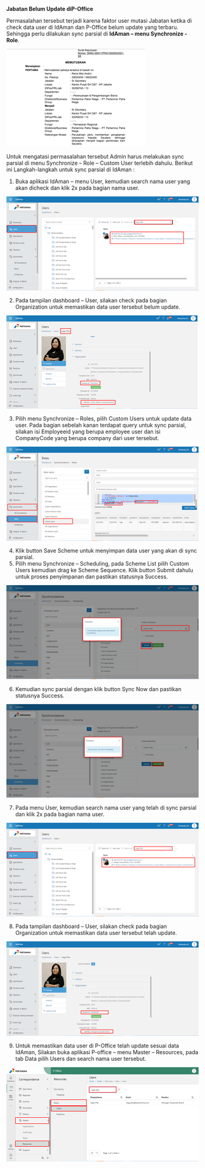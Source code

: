 **Jabatan Belum Update diP-Office**

Permasalahan tersebut terjadi karena faktor user mutasi Jabatan ketika di check data user di IdAman dan P-Office belum update yang terbaru. Sehingga perlu dilakukan sync parsial di **IdAman – menu Synchronize - Role**.

![gambar](FAQ/01JBU.png)

Untuk mengatasi permasalahan tersebut Admin harus melakukan sync parsial di menu Synchronize – Role – Custom User terlebih dahulu. Berikut ini Langkah-langkah untuk sync parsial di IdAman :

1. Buka aplikasi IdAman – menu User, kemudian search nama user yang akan dicheck dan klik 2x pada bagian nama user.

![gambar](FAQ/02JBU.png)

2. Pada tampilan dashboard – User, silakan check pada bagian Organization untuk memastikan data user tersebut belum update.

![gambar](FAQ/03JBU.png)

3. Pilih menu Synchronize – Roles, pilih Custom Users untuk update data user. Pada bagian sebelah kanan terdapat query untuk sync parsial, silakan isi Employeeid yang berupa employee user dan isi CompanyCode yang berupa company dari user tersebut.

![gambar](FAQ/04JBU.png)

4. Klik button Save Scheme untuk menyimpan data user yang akan di sync parsial.
5. Pilih menu Synchronize – Scheduling, pada Scheme List pilih Custom Users kemudian drag ke Scheme Sequence. Klik button Submit dahulu untuk proses penyimpanan dan pastikan statusnya Success.

![gambar](FAQ/05JBU.png)

6. Kemudian sync parsial dengan klik button Sync Now dan pastikan statusnya Success.

![gambar](FAQ/06JBU.png)

7. Pada menu User, kemudian search nama user yang telah di sync parsial dan klik 2x pada bagian nama user.

![gambar](FAQ/07JBU.png)

8. Pada tampilan dashboard – User, silakan check pada bagian Organization untuk memastikan data user tersebut telah update.

![gambar](FAQ/08JBU.png)

9. Untuk memastikan data user di P-Office telah update sesuai data IdAman, Silakan buka aplikasi P-office – menu Master – Resources, pada tab Data pilih Users dan search nama user tersebut.

![gambar](FAQ/09JBU.png)
